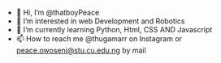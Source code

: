 - 👋 Hi, I’m @thatboyPeace
- 👀 I’m interested in web Development and Robotics 
- 🌱 I’m currently learning Python, Html, CSS AND Javascript 
- 📫 How to reach me @thugamarr on Instagram or peace.owoseni@stu.cu.edu.ng by mail

<!---
thatboyPeace/thatboyPeace is a ✨ special ✨ repository because its `README.md` (this file) appears on your GitHub profile.
You can click the Preview link to take a look at your changes.
--->
